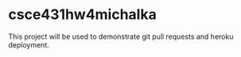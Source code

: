 # csce431hw4michalka
This project will be used to demonstrate git pull requests and heroku deployment.
